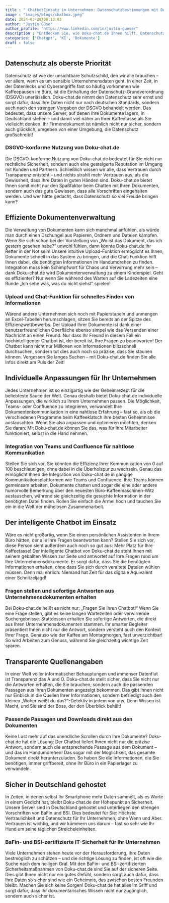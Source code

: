```yaml
---
title : " ChatbotEinsatz im Unternehmen: Datenschutzbestimmungen mit Dokuchat.de beachten"
image : "images/blogs/chatbox.jpeg"
date: 2024-03-28T06:13:03
author: "Justin Güse"
author_profile: "https://www.linkedin.com/in/justin-guese/"
description : "Entdecken Sie, wie Doku-chat.de Ihnen hilft, Datenschutzbestimmungen im Unternehmen einzuhalten. Erfahren Sie, wie unser KI-Chatbot sicher Dokumente verarbeitet!"
categories: ['Chatgpt', 'KI', 'Dokumente']
draft : false
---
```


## Datenschutz als oberste Priorität  

Datenschutz ist wie der unsichtbare Schutzschild, den wir alle brauchen – vor allem, wenn es um sensible Unternehmensdaten geht. In einer Zeit, in der Datenlecks und Cyberangriffe fast so häufig vorkommen wie Kaffeepausen im Büro, ist die Einhaltung der Datenschutz-Grundverordnung (DSGVO) unerlässlich. Doku-chat.de nimmt den Datenschutz sehr ernst und sorgt dafür, dass Ihre Daten nicht nur nach deutschen Standards, sondern auch nach den strengen Vorgaben der DSGVO behandelt werden. Das bedeutet, dass unsere Server, auf denen Ihre Dokumente lagern, in Deutschland stehen – und damit viel näher an Ihrer Kaffeetasse als Sie vielleicht denken. Ihr Firmendokument ist nämlich nicht nur sicher, sondern auch glücklich, umgeben von einer Umgebung, die Datenschutz großschreibt!

### DSGVO-konforme Nutzung von Doku-chat.de  

Die DSGVO-konforme Nutzung von Doku-chat.de bedeutet für Sie nicht nur rechtliche Sicherheit, sondern auch eine gesteigerte Reputation im Umgang mit Kunden und Partnern. Schließlich wissen wir alle, dass Vertrauen durch Transparenz entsteht – und nichts strahlt mehr Vertrauen aus, als die Gewissheit, dass Ihre Daten in guten Händen sind. Doku-chat.de bietet Ihnen somit nicht nur den Spaßfaktor beim Chatten mit Ihren Dokumenten, sondern auch das gute Gewissen, dass alle Vorschriften eingehalten werden. Und wer hätte gedacht, dass Datenschutz so viel Freude bringen kann?

## Effiziente Dokumentenverwaltung  

Die Verwaltung von Dokumenten kann sich manchmal anfühlen, als würde man durch einen Dschungel aus Papieren, Ordnern und Dateien kämpfen. Wenn Sie sich schon bei der Vorstellung von „Wo ist das Dokument, das ich gestern gesehen habe?“ unwohl fühlen, dann könnte Doku-chat.de Ihr Retter in der Not sein! Unsere intuitive Upload-Funktion ermöglicht es Ihnen, Dokumente schnell in das System zu bringen, und die Chat-Funktion hilft Ihnen dabei, die benötigten Informationen im Handumdrehen zu finden. Integration muss kein Schimpfwort für Chaos und Verwirrung mehr sein – dank Doku-chat.de wird Dokumentenverwaltung zu einem Kinderspiel. Geht es effizienter? Nur wenn Sie während des Warten auf die Ladezeiten eine Runde „Ich sehe was, was du nicht siehst“ spielen!

### Upload und Chat-Funktion für schnelles Finden von Informationen  

Wärend andere Unternehmen sich noch mit Papierstapeln und unmengen an Excel-Tabellen herumschlagen, sitzen Sie bereits an der Spitze des Effizienzwettbewerbs. Der Upload Ihrer Dokumente ist dank einer benutzerfreundlichen Oberfläche ebenso simpel wie das Versenden einer Nachricht an einen Freund. Nur dass Ihr Freund in diesem Fall ein hochintelligenter Chatbot ist, der bereit ist, Ihre Fragen zu beantworten! Der Chatbot kann nicht nur Millionen von Informationen blitzschnell durchsuchen, sondern tut dies auch noch so präzise, dass Sie staunen können. Vergessen Sie langes Suchen – mit Doku-chat.de finden Sie alle Infos direkt am Puls der Zeit!

## Individuelle Anpassungen für Ihr Unternehmen  

Jedes Unternehmen ist so einzigartig wie der Geheimrezept für die beliebteste Sauce der Welt. Genau deshalb bietet Doku-chat.de individuelle Anpassungen, die wirklich zu Ihrem Unternehmen passen. Die Möglichkeit, Teams- oder Confluence zu integrieren, verwandelt Ihre Dokumentenkommunikation in eine nahtlose Erfahrung – fast so, als ob die verschiedenen Programme beim Kaffeeklatsch ihre besten Geheimnisse austauschten. Wenn Sie also anpassen und optimieren möchten, denken Sie daran: Mit Doku-chat.de können Sie das, was für Ihre Mitarbeiter funktioniert, selbst in die Hand nehmen.

### Integration von Teams und Confluence für nahtlose Kommunikation  

Stellen Sie sich vor, Sie könnten die Effizienz Ihrer Kommunikation von 0 auf 100 beschleunigen, ohne dabei in die Überholspur zu wechseln. Genau das ermöglicht Ihnen die Integration von Doku-chat.de in gängige Kommunikationsplattformen wie Teams und Confluence. Ihre Teams können gemeinsam arbeiten, Dokumente chatten und sogar die eine oder andere humorvolle Bemerkung über den neuesten Büro-Kaffeemaschinen-Witz austauschen, während sie gleichzeitig die gesuchte Information in der benötigten Datei finden. Rollen Sie einfach die Ärmel hoch und tauchen Sie ein in die Welt der mühelosen Zusammenarbeit. 

## Der intelligente Chatbot im Einsatz  

Wäre es nicht großartig, wenn Sie einen persönlichen Assistenten in Ihrem Büro hätten, der alle Ihre Fragen beantworten kann? Stellen Sie sich vor, diese Person sieht außerdem auch noch so gut aus: Mehr Platz für Ihre Kaffeetasse! Der intelligente Chatbot von Doku-chat.de steht Ihnen mit seinem geballten Wissen zur Seite und antwortet auf Ihre Fragen rund um Ihre Unternehmensdokumente. Er sorgt dafür, dass Sie die benötigten Informationen erhalten, ohne dass Sie sich durch veraltete Dateien wühlen müssen. Denn mal ehrlich: Niemand hat Zeit für das digitale Äquivalent einer Schnitzeljagd!

### Fragen stellen und sofortige Antworten aus Unternehmensdokumenten erhalten  

Bei Doku-chat.de heißt es nicht nur: „Fragen Sie Ihren Chatbot!“ Wenn Sie eine Frage stellen, gibt es keine langen Wartezeiten oder verwirrende Suchergebnisse. Stattdessen erhalten Sie sofortige Antworten, die direkt aus Ihren Unternehmensdokumenten stammen. Ihr smarter Begleiter präsentiert Ihnen nicht nur die Antwort, sondern versteht auch den Kontext Ihrer Frage. Genauso wie der Kaffee am Montagmorgen, fast unverzichtbar! So wird Arbeiten zum Genuss, während Sie gleichzeitig wichtige Zeit sparen.

## Transparente Quellenangaben  

In einer Welt voller informatischer Behauptungen und immenser Datenflut ist Transparenz das A und O. Doku-chat.de stellt sicher, dass Sie nicht nur die Antworten erhalten, die Sie brauchen, sondern auch die passenden Passagen aus Ihren Dokumenten angezeigt bekommen. Das gibt Ihnen nicht nur Einblick in die Quellen Ihrer Informationen, sondern befriedigt auch den kleinen „Woher weißt du das?“-Detektiv in jedem von uns. Denn Wissen ist Macht, und Sie sind der Boss, der den Überblick behält!

### Passende Passagen und Downloads direkt aus den Dokumenten  

Keine Lust mehr auf das unendliche Scrollen durch Ihre Dokumente? Doku-chat.de hat die Lösung: Der Chatbot liefert Ihnen nicht nur die präzise Antwort, sondern auch die entsprechende Passage aus dem Dokument – und das im Handumdrehen! Das sogar mit der Möglichkeit, das gesamte Dokument direkt herunterzuladen. So haben Sie die Informationen, die Sie benötigen, immer griffbereit, ohne Ihr Büro in ein Papierlager zu verwandeln.

## Sicher in Deutschland gehostet  

In Zeiten, in denen selbst Ihr Smartphone mehr Daten sammelt, als es Worte in einem Gedicht hat, bleibt Doku-chat.de der Höhepunkt an Sicherheit. Unsere Server sind in Deutschland gehostet und unterliegen den strengen Vorschriften von BaFin und BSI. Dies bedeutet für Sie: Höchste Vertraulichkeit und Datenschutz für Ihr Unternehmen, ohne Wenn und Aber. Vertrauen ist wichtig, und wir kümmern uns darum – fast so sehr wie Ihr Hund um seine täglichen Streicheleinheiten. 

### BaFin- und BSI-zertifizierte IT-Sicherheit für Ihr Unternehmen  

Viele Unternehmen stehen heute vor der Herausforderung, ihre Daten bestmöglich zu schützen – und die richtige Lösung zu finden, ist oft wie die Suche nach dem heiligen Gral. Mit den BaFin- und BSI-zertifizierten Sicherheitsmaßnahmen von Doku-chat.de sind Sie auf der sicheren Seite. Dies gibt Ihnen nicht nur ein gutes Gefühl, sondern sorgt auch dafür, dass Ihre Daten so sicher sind wie ein Geheimnis, das zwischen besten Freunden bleibt. Machen Sie sich keine Sorgen! Doku-chat.de hat alles im Griff und sorgt dafür, dass Ihr dokumentarisches Wissen nicht nur zugänglich, sondern auch sicher ist.